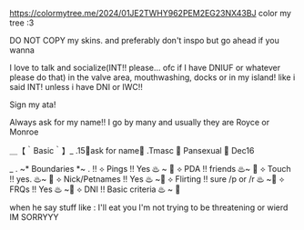 https://colormytree.me/2024/01JE2TWHY962PEM2EG23NX43BJ
color my tree :3

DO NOT COPY my skins. and preferably don't inspo but go ahead if you wanna

I love to talk and socialize(INT!! please... ofc if I have DNIUF or whatever please do that)
in the valve area, mouthwashing, docks or in my island! like i said INT! unless i have DNI or IWC!!

Sign my ata!

Always ask for my name!! I go by many and usually they are Royce or Monroe

＿【｀Basic｀】_
.15🍷ask for name🍷
.Tmasc 🥀 Pansexual 🥀 Dec16

_ . ~* Boundaries *~ . !!
⟡ Pings !! Yes ♨ ~ 🥀
⟡ PDA !! friends ♨~ 🥀
⟡ Touch !! yes. ♨~ 🥀
⟡ Nick/Petnames !! Yes ♨ ~🥀
⟡ Flirting !! sure /p or /r ♨ ~🥀
⟡ FRQs !! Yes ♨ ~🥀
⟡ DNI !! Basic criteria ♨ ~ 🥀

when he say stuff like : I'll eat you I'm not trying to be threatening or wierd IM SORRYYY
